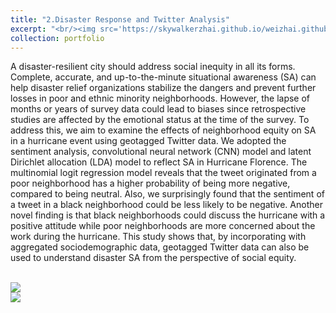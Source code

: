 ```yaml
---
title: "2.Disaster Response and Twitter Analysis"
excerpt: "<br/><img src='https://skywalkerzhai.github.io/weizhai.github.io/images/twitter_sentiment.jpg'>"
collection: portfolio
---
```


A disaster-resilient city should address social inequity in all its forms. Complete, accurate, and up-to-the-minute situational awareness (SA) can help disaster relief organizations stabilize the dangers and prevent further losses in poor and ethnic minority neighborhoods. However, the lapse of months or years of survey data could lead to biases since retrospective studies are affected by the emotional status at the time of the survey. To address this, we aim to examine the effects of neighborhood equity on SA in a hurricane event using geotagged Twitter data. We adopted the sentiment analysis, convolutional neural network (CNN) model and latent Dirichlet allocation (LDA) model to reflect SA in Hurricane Florence. The multinomial logit regression model reveals that the tweet originated from a poor neighborhood has a higher probability of being more negative, compared to being neutral. Also, we surprisingly found that the sentiment of a tweet in a black neighborhood could be less likely to be negative. Another novel finding is that black neighborhoods could discuss the hurricane with a positive attitude while poor neighborhoods are more concerned about the work during the hurricane. This study shows that, by incorporating with aggregated sociodemographic data, geotagged Twitter data can also be used to understand disaster SA from the perspective of social equity.

<br/><img src='https://skywalkerzhai.github.io/weizhai.github.io/images/twitter_framework.jpg'>
<br/><img src='https://skywalkerzhai.github.io/weizhai.github.io/images/twitter_DL.jpg'>
